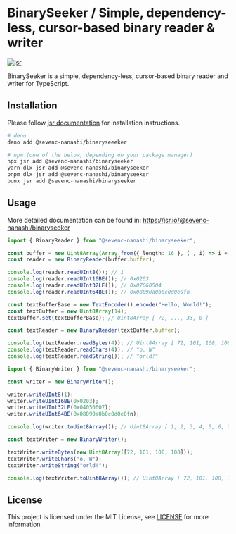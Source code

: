 # BinarySeeker / Simple, dependency-less, cursor-based binary reader & writer

[![jsr](https://jsr.io/badges/@sevenc-nanashi/binaryseeker)](https://jsr.io/@sevenc-nanashi/binaryseeker)

BinarySeeker is a simple, dependency-less, cursor-based binary reader and writer
for TypeScript.

## Installation

Please follow [jsr documentation](https://jsr.io/docs/using-packages) for
installation instructions.

```bash
# deno
deno add @sevenc-nanashi/binaryseeeker

# npm (one of the below, depending on your package manager)
npx jsr add @sevenc-nanashi/binaryseeker
yarn dlx jsr add @sevenc-nanashi/binaryseeker
pnpm dlx jsr add @sevenc-nanashi/binaryseeker
bunx jsr add @sevenc-nanashi/binaryseeker
```

## Usage

More detailed documentation can be found in:
<https://jsr.io/@sevenc-nanashi/binaryseeker>

```typescript
import { BinaryReader } from "@sevenc-nanashi/binaryseeker";

const buffer = new Uint8Array(Array.from({ length: 16 }, (_, i) => i + 1));
const reader = new BinaryReader(buffer.buffer);

console.log(reader.readUInt8()); // 1
console.log(reader.readUInt16BE()); // 0x0203
console.log(reader.readUInt32LE()); // 0x07060504
console.log(reader.readUInt64BE()); // 0x08090a0b0c0d0e0fn

const textBufferBase = new TextEncoder().encode("Hello, World!");
const textBuffer = new Uint8Array(14);
textBuffer.set(textBufferBase); // Uint8Array [ 72, ..., 33, 0 ]

const textReader = new BinaryReader(textBuffer.buffer);

console.log(textReader.readBytes(4)); // Uint8Array [ 72, 101, 108, 108 ]
console.log(textReader.readChars(4)); // "o, W"
console.log(textReader.readString()); // "orld!"
```

```typescript
import { BinaryWriter } from "@sevenc-nanashi/binaryseeker";

const writer = new BinaryWriter();

writer.writeUInt8(1);
writer.writeUInt16BE(0x0203);
writer.writeUInt32LE(0x04050607);
writer.writeUInt64BE(0x08090a0b0c0d0e0fn);

console.log(writer.toUint8Array()); // Uint8Array [ 1, 2, 3, 4, 5, 6, 7, 8, 9, 10, 11, 12, 13, 14 ]

const textWriter = new BinaryWriter();

textWriter.writeBytes(new Uint8Array([72, 101, 108, 108]));
textWriter.writeChars("o, W");
textWriter.writeString("orld!");

console.log(textWriter.toUint8Array()); // Uint8Array [ 72, 101, 108, 108, 111, 44, 32, 87, 111, 114, 108, 100, 33, 0 ]
```

## License

This project is licensed under the MIT License, see [LICENSE](LICENSE) for more
information.
